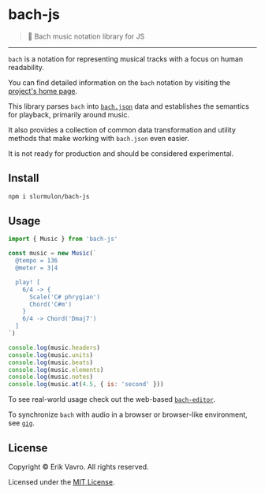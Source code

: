 # bach-js
> :musical_score: Bach music notation library for JS
---

`bach` is a notation for representing musical tracks with a focus on human readability.

You can find detailed information on the `bach` notation by visiting the [project's home page](https://codebach.tech).

This library parses `bach` into [`bach.json`](https://github.com/slurmulon/bach-json-schema) data and establishes the semantics for playback, primarily around music.

It also provides a collection of common data transformation and utility methods that make working with `bach.json` even easier.

It is not ready for production and should be considered experimental.

## Install

```sh
npm i slurmulon/bach-js
```

## Usage

```js
import { Music } from 'bach-js'

const music = new Music(`
  @tempo = 136
  @meter = 3|4

  play! [
    6/4 -> {
      Scale('C# phrygian')
      Chord('C#m')
    }
    6/4 -> Chord('Dmaj7')
  ]
`)

console.log(music.headers)
console.log(music.units)
console.log(music.beats)
console.log(music.elements)
console.log(music.notes)
console.log(music.at(4.5, { is: 'second' }))
```

To see real-world usage check out the web-based [`bach-editor`](https://editor.codebach.tech).

To synchronize `bach` with audio in a browser or browser-like environment, see [`gig`](https://github.com/slurmulon/gig).

## License

Copyright &copy; Erik Vavro. All rights reserved.

Licensed under the [MIT License](https://opensource.org/licenses/MIT).
